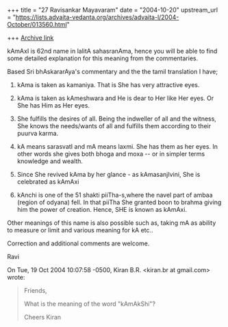 +++
title = "27 Ravisankar Mayavaram"
date = "2004-10-20"
upstream_url = "https://lists.advaita-vedanta.org/archives/advaita-l/2004-October/013560.html"

+++
[Archive link](https://lists.advaita-vedanta.org/archives/advaita-l/2004-October/013560.html)

kAmAxI is 62nd name in lalitA sahasranAma, hence you will be able to
find some detailed explanation for this meaning from the commentaries.

Based Sri bhAskararAya's commentary and the the tamil translation I have;

1) kAma is taken as kamaniya. That is She has very attractive eyes.

2) kAma is taken as kAmeshwara and He is dear to Her like Her eyes. Or
She has Him as Her eyes.

3) She fulfills the desires of all. Being the indweller of all and the
witness, She knows the needs/wants of all and fulfills them according
to their puurva karma.

4) kA means sarasvatI and mA means laxmi. She has them as her eyes. In
other words she gives both bhoga and moxa -- or in simpler terms
knowledge and wealth.

5) Since She revived kAma by her glance - as kAmasanjIvini, She is
celebrated as kAmAxi

6) kAnchi is one of the 51 shakti piiTha-s,where the navel part of
ambaa (region of odyana) fell. In that piiTha She granted boon to
brahma giving him the power of creation. Hence, SHE is known as
kAmAxi.

Other meanings of this name is also possible such as, taking mA as
ability to measure or limit and various meaning for kA etc..

Correction and additional comments are welcome.

Ravi
<ravi at ambaa.org>





On Tue, 19 Oct 2004 10:07:58 -0500, Kiran B.R. <kiran.br at gmail.com> wrote:
> Friends,
> 
> What is the meaning of the word "kAmAkShi"?
> 
> Cheers
> Kiran
>

